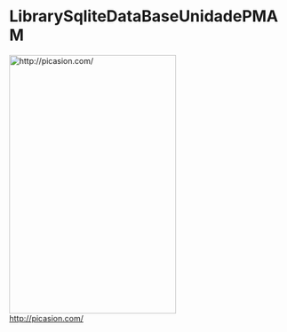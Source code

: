 # LibrarySqliteDataBaseUnidadePMAM
<a href="http://picasion.com/"><img src="http://i.picasion.com/pic89/747836931b1bad74ae6deb4cc264f395.gif" width="300" height="466" border="0" alt="http://picasion.com/" /></a><br /><a href="http://picasion.com/">http://picasion.com/</a>
